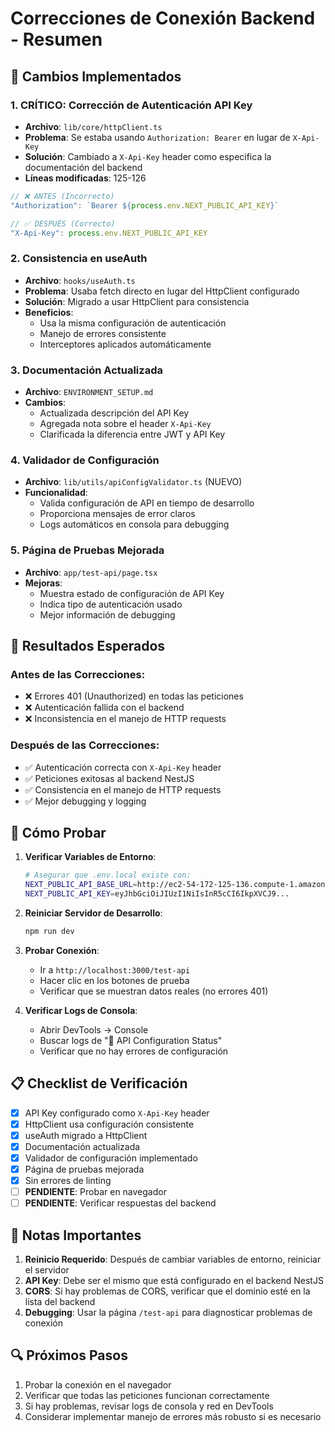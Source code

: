 # Correcciones de Conexión Backend - Resumen

## 🔧 Cambios Implementados

### 1. **CRÍTICO: Corrección de Autenticación API Key**
- **Archivo**: `lib/core/httpClient.ts`
- **Problema**: Se estaba usando `Authorization: Bearer` en lugar de `X-Api-Key`
- **Solución**: Cambiado a `X-Api-Key` header como especifica la documentación del backend
- **Líneas modificadas**: 125-126

```typescript
// ❌ ANTES (Incorrecto)
"Authorization": `Bearer ${process.env.NEXT_PUBLIC_API_KEY}`

// ✅ DESPUÉS (Correcto)
"X-Api-Key": process.env.NEXT_PUBLIC_API_KEY
```

### 2. **Consistencia en useAuth**
- **Archivo**: `hooks/useAuth.ts`
- **Problema**: Usaba fetch directo en lugar del HttpClient configurado
- **Solución**: Migrado a usar HttpClient para consistencia
- **Beneficios**: 
  - Usa la misma configuración de autenticación
  - Manejo de errores consistente
  - Interceptores aplicados automáticamente

### 3. **Documentación Actualizada**
- **Archivo**: `ENVIRONMENT_SETUP.md`
- **Cambios**: 
  - Actualizada descripción del API Key
  - Agregada nota sobre el header `X-Api-Key`
  - Clarificada la diferencia entre JWT y API Key

### 4. **Validador de Configuración**
- **Archivo**: `lib/utils/apiConfigValidator.ts` (NUEVO)
- **Funcionalidad**:
  - Valida configuración de API en tiempo de desarrollo
  - Proporciona mensajes de error claros
  - Logs automáticos en consola para debugging

### 5. **Página de Pruebas Mejorada**
- **Archivo**: `app/test-api/page.tsx`
- **Mejoras**:
  - Muestra estado de configuración de API Key
  - Indica tipo de autenticación usado
  - Mejor información de debugging

## 🎯 Resultados Esperados

### Antes de las Correcciones:
- ❌ Errores 401 (Unauthorized) en todas las peticiones
- ❌ Autenticación fallida con el backend
- ❌ Inconsistencia en el manejo de HTTP requests

### Después de las Correcciones:
- ✅ Autenticación correcta con `X-Api-Key` header
- ✅ Peticiones exitosas al backend NestJS
- ✅ Consistencia en el manejo de HTTP requests
- ✅ Mejor debugging y logging

## 🧪 Cómo Probar

1. **Verificar Variables de Entorno**:
   ```bash
   # Asegurar que .env.local existe con:
   NEXT_PUBLIC_API_BASE_URL=http://ec2-54-172-125-136.compute-1.amazonaws.com/api/v1
   NEXT_PUBLIC_API_KEY=eyJhbGciOiJIUzI1NiIsInR5cCI6IkpXVCJ9...
   ```

2. **Reiniciar Servidor de Desarrollo**:
   ```bash
   npm run dev
   ```

3. **Probar Conexión**:
   - Ir a `http://localhost:3000/test-api`
   - Hacer clic en los botones de prueba
   - Verificar que se muestran datos reales (no errores 401)

4. **Verificar Logs de Consola**:
   - Abrir DevTools → Console
   - Buscar logs de "🔧 API Configuration Status"
   - Verificar que no hay errores de configuración

## 📋 Checklist de Verificación

- [x] API Key configurado como `X-Api-Key` header
- [x] HttpClient usa configuración consistente
- [x] useAuth migrado a HttpClient
- [x] Documentación actualizada
- [x] Validador de configuración implementado
- [x] Página de pruebas mejorada
- [x] Sin errores de linting
- [ ] **PENDIENTE**: Probar en navegador
- [ ] **PENDIENTE**: Verificar respuestas del backend

## 🚨 Notas Importantes

1. **Reinicio Requerido**: Después de cambiar variables de entorno, reiniciar el servidor
2. **API Key**: Debe ser el mismo que está configurado en el backend NestJS
3. **CORS**: Si hay problemas de CORS, verificar que el dominio esté en la lista del backend
4. **Debugging**: Usar la página `/test-api` para diagnosticar problemas de conexión

## 🔍 Próximos Pasos

1. Probar la conexión en el navegador
2. Verificar que todas las peticiones funcionan correctamente
3. Si hay problemas, revisar logs de consola y red en DevTools
4. Considerar implementar manejo de errores más robusto si es necesario
